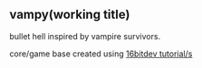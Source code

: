 vampy(working title)
----
bullet hell inspired by vampire survivors.

core/game base created using [16bitdev tutorial/s](https://www.youtube.com/watch?v=R_ZFRA1_ZGc&t=3s)
